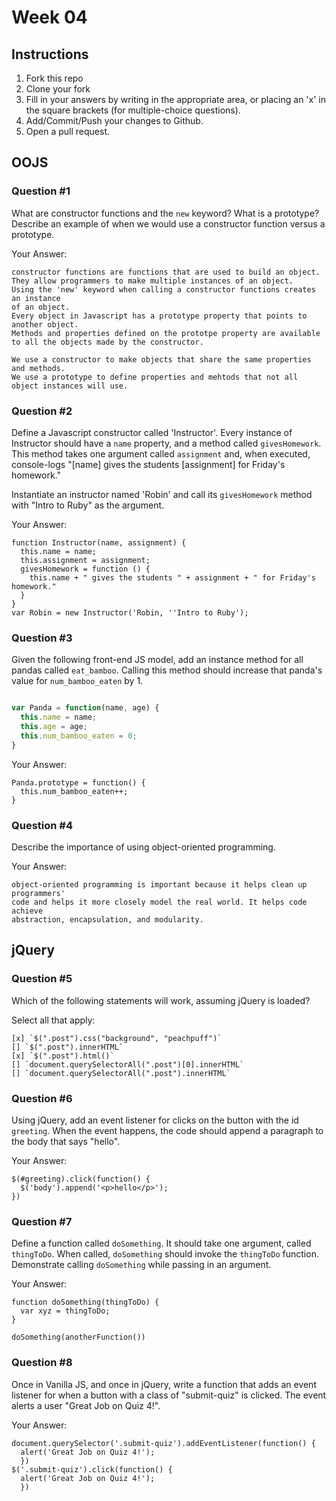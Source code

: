 # Week 04

## Instructions

1. Fork this repo
2. Clone your fork
3. Fill in your answers by writing in the appropriate area, or placing an 'x' in
the square brackets (for multiple-choice questions).
4. Add/Commit/Push your changes to Github.
5. Open a pull request.

## OOJS

### Question #1

What are constructor functions and the `new` keyword? What is a prototype? Describe an example of when we would use a constructor function versus a prototype.

Your Answer:
```
constructor functions are functions that are used to build an object.  
They allow programmers to make multiple instances of an object.  
Using the 'new' keyword when calling a constructor functions creates an instance
of an object.
Every object in Javascript has a prototype property that points to another object.
Methods and properties defined on the prototpe property are available to all the objects made by the constructor.

We use a constructor to make objects that share the same properties and methods.
We use a prototype to define properties and mehtods that not all object instances will use.
```

### Question #2

Define a Javascript constructor called 'Instructor'. Every instance of Instructor should have a `name` property, and a method called `givesHomework`. This method takes one argument called `assignment` and, when executed, console-logs "[name] gives the students [assignment] for Friday's homework."

Instantiate an instructor named 'Robin' and call its `givesHomework` method with "Intro to Ruby" as the argument.

Your Answer:

```
function Instructor(name, assignment) {
  this.name = name;
  this.assignment = assignment;
  givesHomework = function () {
    this.name + " gives the students " + assignment + " for Friday's homework."
  }
}
var Robin = new Instructor('Robin, ''Intro to Ruby');

```
### Question #3

Given the following front-end JS model, add an instance method for all pandas called `eat_bamboo`. Calling this method should increase that panda's value for `num_bamboo_eaten` by 1.

```js

var Panda = function(name, age) {
  this.name = name;
  this.age = age;
  this.num_bamboo_eaten = 0;
}
```
Your Answer:
```
Panda.prototype = function() {
  this.num_bamboo_eaten++;
}
```

### Question #4

Describe the importance of using object-oriented programming.

Your Answer:
```
object-oriented programming is important because it helps clean up programmers'
code and helps it more closely model the real world. It helps code achieve
abstraction, encapsulation, and modularity.
```

## jQuery

### Question #5

Which of the following statements will work, assuming jQuery is loaded?

Select all that apply:
```
[x] `$(".post").css("background", "peachpuff")`
[] `$(".post").innerHTML`
[x] `$(".post").html()`
[] `document.querySelectorAll(".post")[0].innerHTML`
[] `document.querySelectorAll(".post").innerHTML`
```

### Question #6

Using jQuery, add an event listener for clicks on the button with the id
`greeting`. When the event happens, the code should append a paragraph to the
body that says "hello".

Your Answer:
```
$(#greeting).click(function() {
  $('body').append('<p>hello</p>');
})
```

### Question #7

Define a function called `doSomething`. It should take one argument, called
`thingToDo`. When called, `doSomething` should invoke the `thingToDo` function. Demonstrate calling `doSomething` while passing in an argument.

Your Answer:
```
function doSomething(thingToDo) {
  var xyz = thingToDo;
}

doSomething(anotherFunction())
```

### Question #8

Once in Vanilla JS, and once in jQuery, write a function that adds an event listener for when a button with a class of "submit-quiz" is clicked. The event alerts a user "Great Job on Quiz 4!".

Your Answer:
```
document.querySelector('.submit-quiz').addEventListener(function() {
  alert('Great Job on Quiz 4!');
  })
$('.submit-quiz').click(function() {
  alert('Great Job on Quiz 4!');
  })

```
